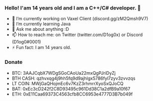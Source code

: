 ### Hello! I'am 14 years old and I am a C++/C# developer. 👋

- 🔭 I’m currently working on Vaxel Client (discord.gg/zM2Qmsh9V7)
- 🌱 I’m currently learning Java
- 💬 Ask me about anything :D
- 📫 How to reach me: on Twitter (twitter.com/D1og0x) or Discord (D1og0#0001)
- ⚡ Fun fact: I am 14 years old.

### Donate

- BTC: 3AAJCqbX7WDgSGoCAoUa22mxQgPJriDyZj
- BTH CASH: qzhvxqg4j9hh5fq9d9ajhlgx5786fyl7zyv3zvvzqs
- LT COIN: MWjGaQHojmEc6v7KzZ3rhmrrXyoSxQJoCQ
- BAT: 0xEc3cD242f2C8D93495c961Dd38C1a2dfB9a10f67
- ETH: 0xE11Caa69373C4563cfb8CC6953e4777D3B7b049f


<!--
**D1og0/D1og0** is a ✨ _special_ ✨ repository because its `README.md` (this file) appears on your GitHub profile.

Here are some ideas to get you started:

- 🔭 I’m currently working on ...
- 🌱 I’m currently learning ...
- 👯 I’m looking to collaborate on ...
- 🤔 I’m looking for help with ...
- 💬 Ask me about ...
- 📫 How to reach me: ...
- 😄 Pronouns: ...
- ⚡ Fun fact: ...
-->
